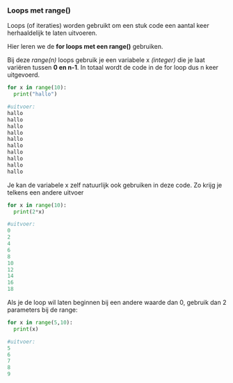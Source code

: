 ### Loops met range()

Loops (of iteraties) worden gebruikt om een stuk code een aantal keer herhaaldelijk te laten uitvoeren.

Hier leren we de **for loops met een range()** gebruiken.

Bij deze *range(n)* loops gebruik je een variabele x *(integer)* die je laat variëren tussen **0 en n-1**. 
In totaal wordt de code in de for loop dus n keer uitgevoerd.

```python
for x in range(10):
  print("hallo")

#uitvoer:
hallo
hallo
hallo
hallo
hallo
hallo
hallo
hallo
hallo
hallo
```

Je kan de variabele x zelf natuurlijk ook gebruiken in deze code. Zo krijg je telkens een andere uitvoer
```python
for x in range(10):
  print(2*x)

#uitvoer:
0
2
4
6
8
10
12
14
16
18
```

Als je de loop wil laten beginnen bij een andere waarde dan 0, gebruik dan 2 parameters bij de range:
```python
for x in range(5,10):
  print(x)

#uitvoer:
5
6
7
8
9
```

